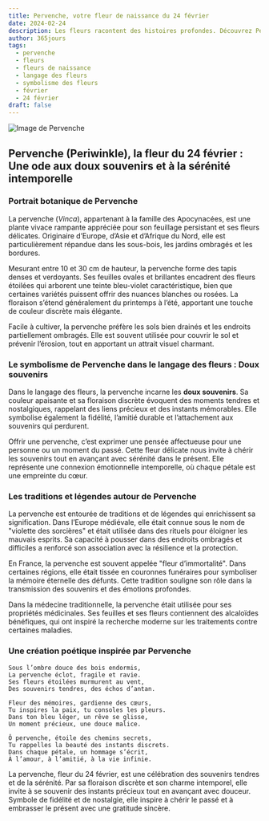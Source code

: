 ```yaml
---
title: Pervenche, votre fleur de naissance du 24 février
date: 2024-02-24
description: Les fleurs racontent des histoires profondes. Découvrez Pervenche, votre fleur de naissance du 24 février, ses symboles et récits fascinants. Plongez dans sa signification et son langage unique dans l'art floral.
author: 365jours
tags:
  - pervenche
  - fleurs
  - fleurs de naissance
  - langage des fleurs
  - symbolisme des fleurs
  - février
  - 24 février
draft: false
---
```



![Image de Pervenche](https://cdn.pixabay.com/photo/2022/03/31/05/09/flower-7102225_640.jpg#center)


## Pervenche (Periwinkle), la fleur du 24 février : Une ode aux doux souvenirs et à la sérénité intemporelle

### Portrait botanique de Pervenche

La pervenche (_Vinca_), appartenant à la famille des Apocynacées, est une plante vivace rampante appréciée pour son feuillage persistant et ses fleurs délicates. Originaire d’Europe, d’Asie et d’Afrique du Nord, elle est particulièrement répandue dans les sous-bois, les jardins ombragés et les bordures.

Mesurant entre 10 et 30 cm de hauteur, la pervenche forme des tapis denses et verdoyants. Ses feuilles ovales et brillantes encadrent des fleurs étoilées qui arborent une teinte bleu-violet caractéristique, bien que certaines variétés puissent offrir des nuances blanches ou rosées. La floraison s’étend généralement du printemps à l’été, apportant une touche de couleur discrète mais élégante.

Facile à cultiver, la pervenche préfère les sols bien drainés et les endroits partiellement ombragés. Elle est souvent utilisée pour couvrir le sol et prévenir l’érosion, tout en apportant un attrait visuel charmant.

### Le symbolisme de Pervenche dans le langage des fleurs : Doux souvenirs

Dans le langage des fleurs, la pervenche incarne les **doux souvenirs**. Sa couleur apaisante et sa floraison discrète évoquent des moments tendres et nostalgiques, rappelant des liens précieux et des instants mémorables. Elle symbolise également la fidélité, l’amitié durable et l’attachement aux souvenirs qui perdurent.

Offrir une pervenche, c’est exprimer une pensée affectueuse pour une personne ou un moment du passé. Cette fleur délicate nous invite à chérir les souvenirs tout en avançant avec sérénité dans le présent. Elle représente une connexion émotionnelle intemporelle, où chaque pétale est une empreinte du cœur.

### Les traditions et légendes autour de Pervenche

La pervenche est entourée de traditions et de légendes qui enrichissent sa signification. Dans l’Europe médiévale, elle était connue sous le nom de "violette des sorcières" et était utilisée dans des rituels pour éloigner les mauvais esprits. Sa capacité à pousser dans des endroits ombragés et difficiles a renforcé son association avec la résilience et la protection.

En France, la pervenche est souvent appelée "fleur d’immortalité". Dans certaines régions, elle était tissée en couronnes funéraires pour symboliser la mémoire éternelle des défunts. Cette tradition souligne son rôle dans la transmission des souvenirs et des émotions profondes.

Dans la médecine traditionnelle, la pervenche était utilisée pour ses propriétés médicinales. Ses feuilles et ses fleurs contiennent des alcaloïdes bénéfiques, qui ont inspiré la recherche moderne sur les traitements contre certaines maladies.

### Une création poétique inspirée par Pervenche

```
Sous l’ombre douce des bois endormis,  
La pervenche éclot, fragile et ravie.  
Ses fleurs étoilées murmurent au vent,  
Des souvenirs tendres, des échos d’antan.  

Fleur des mémoires, gardienne des cœurs,  
Tu inspires la paix, tu consoles les pleurs.  
Dans ton bleu léger, un rêve se glisse,  
Un moment précieux, une douce malice.  

Ô pervenche, étoile des chemins secrets,  
Tu rappelles la beauté des instants discrets.  
Dans chaque pétale, un hommage s’écrit,  
À l’amour, à l’amitié, à la vie infinie.  
```

La pervenche, fleur du 24 février, est une célébration des souvenirs tendres et de la sérénité. Par sa floraison discrète et son charme intemporel, elle invite à se souvenir des instants précieux tout en avançant avec douceur. Symbole de fidélité et de nostalgie, elle inspire à chérir le passé et à embrasser le présent avec une gratitude sincère.

